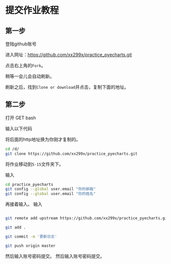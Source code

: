 # 提交作业教程

## 第一步

登陆github账号

进入网址：https://github.com/xx299x/practice_pyecharts.git

点击右上角的`Fork`。

稍等一会儿会自动刷新。

刷新之后，找到`Clone or download`并点击，复制下面的地址。

## 第二步
打开 GET bash 

输入以下代码

将后面的http地址换为你刚才复制的。
```bash
cd /d/
git clone https://github.com/xx299x/practice_pyecharts.git
```

将作业移动到`5-15`文件夹下。

输入
```bash
cd practice_pyecharts
git config --global user.email "你的邮箱"
git config --global user.email "你的姓名"
```
再接着输入。
输入
```bash

git remote add upstream https://github.com/xx299x/practice_pyecharts.git

git add .

git commit -m '更新日志'

git push origin master
```

然后输入账号密码提交。
然后输入账号密码提交。